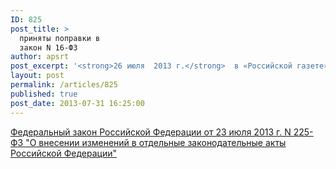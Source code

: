 ```yaml
---
ID: 825
post_title: >
  приняты поправки в
  закон N 16-ФЗ
author: apsrt
post_excerpt: '<strong>26 июля  2013 г.</strong>  в «Российской газете» (выпуск № 6139) опубликован Федеральный закон № 225-ФЗ от 23 июля 2013 г. «О внесении  изменений в отдельные законодательные акты Российской Федерации». Указанным  законом внесены поправки в пункт 11 статьи 1 Федерального закона от 9 февраля 2007 г. № 16-ФЗ «О транспортной безопасности», определяющий понятие «транспортного средства». Принятыми поправками  из  определения «транспортное средство» исключены несамоходные суда. АПСРТ письмом от 30.07.2013 направлены информация и рекомендации входящим в ассоциацию организациям по внесенным в закон N 16-ФЗ поправкам.'
layout: post
permalink: /articles/825
published: true
post_date: 2013-07-31 16:25:00
---
```

[<span style="text-decoration:underline;"> Федеральный закон Российской Федерации от 23 июля 2013 г. N 225-ФЗ "О внесении изменений в отдельные законодательные акты Российской Федерации" </span>][1]

 [1]: http://www.apsrt.ru/docs/ty23.doc